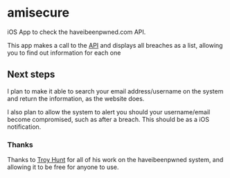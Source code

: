 # amisecure
iOS App to check the haveibeenpwned.com API.

This app makes a call to the [API](https://haveibeenpwned.com/api/v2/breaches) and displays all breaches as a list, allowing you to find out information for each one

## Next steps
I plan to make it able to search your email address/username on the system and return the information, as the website does.

I also plan to allow the system to alert you should your username/email become compromised, such as after a breach. This should be as a iOS notification.

### Thanks
Thanks to [Troy Hunt](https://github.com/troyhunt) for all of his work on the haveibeenpwned system, and allowing it to be free for anyone to use.